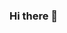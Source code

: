 ### Hi there 👋

<!--
**Jinny** is a ✨ _special_ ✨ repository because its `README.md` (this file) appears on your GitHub profile.

<a href="https://www.notion.so/Jinny-s-CODE-Land-7a4c0367f38046c1aa445ebe01ade332" target="_blank"><img src="https://img.shields.io/badge/#000000-배경색?style=social&logo=qppveyor양&logo=로고&logoColor=로고색상"/></a>



Here are some ideas to get you started:

- 🔭 I’m currently working on ...
- 🌱 I’m currently learning ...
- 👯 I’m looking to collaborate on ...
- 🤔 I’m looking for help with ...
- 💬 Ask me about ...
- 📫 How to reach me: ...
- 😄 Pronouns: ...
- ⚡ Fun fact: ...
-->
